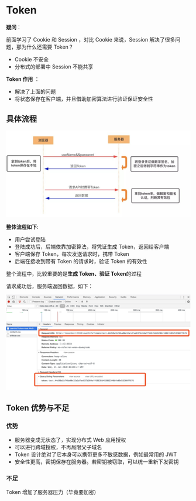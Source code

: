 # Token

**疑问**：

前面学习了 Cookie 和 Session ，对比 Cookie 来说，Session 解决了很多问题，那为什么还需要 Token？

+ Cookie 不安全
+ 分布式的部署中 Session 不能共享

**Token 作用** ：

+ 解决了上面的问题
+ 将状态保存在客户端，并且借助加密算法进行验证保证安全性

## 具体流程

![token](./images/token.png)

**整体流程如下**:

- 用户尝试登陆
- 登陆成功后，后端依靠加密算法，将凭证生成 Token，返回给客户端
- 客户端保存 Token，每次发送请求时，携带 Token
- 后端在接收到带有 Token 的请求时，验证 Token 的有效性

整个流程中，比较重要的是**生成 Token、验证 Token**的过程

请求成功后，服务端返回数据，如下：

![token1](./images/token1.png)

## Token 优势与不足

### 优势

- 服务器变成无状态了，实现分布式 Web 应用授权
- 可以进行跨域授权，不再局限父子域名
- Token 设计绝对了它本身可以携带更多不敏感数据，例如最常用的 JWT
- 安全性更高，密钥保存在服务器。若密钥被窃取，可以统一重新下发密钥

### 不足

 Token 增加了服务器压力（毕竟要加密） 